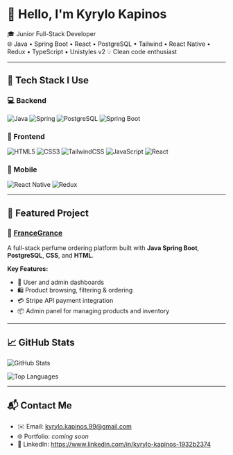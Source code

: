 # 👋 Hello, I'm Kyrylo Kapinos

🎓 Junior Full-Stack Developer  
🌐 Java • Spring Boot • React • PostgreSQL • Tailwind  • React Native • Redux • TypeScript • Unistyles v2
💡 Clean code enthusiast

---

## 🚀 Tech Stack I Use

### 💻 Backend  
![Java](https://img.shields.io/badge/Java-ED8B00?style=for-the-badge&logo=java&logoColor=white)
![Spring](https://img.shields.io/badge/Spring-6DB33F?style=for-the-badge&logo=spring&logoColor=white)
![PostgreSQL](https://img.shields.io/badge/PostgreSQL-4169E1?style=for-the-badge&logo=postgresql&logoColor=white)
![Spring Boot](https://img.shields.io/badge/Spring_Boot-6DB33F?style=for-the-badge&logo=springboot&logoColor=white)

### 🎨 Frontend  
![HTML5](https://img.shields.io/badge/HTML5-E34F26?style=for-the-badge&logo=html5&logoColor=white)
![CSS3](https://img.shields.io/badge/CSS3-1572B6?style=for-the-badge&logo=css3&logoColor=white)
![TailwindCSS](https://img.shields.io/badge/Tailwind_CSS-38B2AC?style=for-the-badge&logo=tailwind-css&logoColor=white)
![JavaScript](https://img.shields.io/badge/JavaScript-F7DF1E?style=for-the-badge&logo=javascript&logoColor=black)
![React](https://img.shields.io/badge/React-20232A?style=for-the-badge&logo=react&logoColor=61DAFB)


### 🎨 Mobile  
![React Native](https://img.shields.io/badge/-React%20Native-61DAFB?logo=react&logoColor=white&style=for-the-badge)
![Redux](https://img.shields.io/badge/redux-764ABC?logo=redux&logoColor=white&style=for-the-badge)

---

## 🌸 Featured Project

### 🎁 [FranceGrance](https://github.com/kyrylokap/francegrance)

A full-stack perfume ordering platform built with **Java Spring Boot**, **PostgreSQL**, **CSS**, and **HTML**.  

**Key Features:**
- 👤 User and admin dashboards  
- 🛍️ Product browsing, filtering & ordering  
- 💳 Stripe API payment integration  
- 📦 Admin panel for managing products and inventory  

---

## 📈 GitHub Stats

![GitHub Stats](https://github-readme-stats.vercel.app/api?username=kyrylokap&show_icons=true&theme=dark)

![Top Languages](https://github-readme-stats.vercel.app/api/top-langs/?username=kyrylokap&layout=compact&theme=dark)

---

## 📬 Contact Me

- ✉️ Email: kyrylo.kapinos.99@gmail.com  
- 🌐 Portfolio: *coming soon*  
- 💼 LinkedIn: https://www.linkedin.com/in/kyrylo-kapinos-1932b2374
